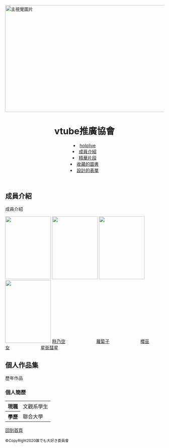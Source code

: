<!DOCTYPE html>
<html lang="tw">
<head>
<meta charset="utf-8">
<title>vtube推廣協會</title>
<meta name="description" content="文化觀光/旅遊介紹">
<link href='mycss.css' rel='stylesheet' type='text/css'>

</head>

<main>
<div class="mainvisual">
<img src="https://upload.wikimedia.org/wikipedia/zh/5/5f/Hololive_full_logo.png" alt="主視覺圖片" width="760" height="340">
</div>
<body>
<header>
<h1>vtube推廣協會</h1>
<nav class="navigation">
<u1>
<li><a href="https://www.hololive.tv/">hololive</a></li>
<li><a href="#profile">成員介紹</a></li>
<li><a href="#concert">精華片段</a></li>
<li><a href="book.xml">收藏的圖書</a></li>
<li><a href="form.htm">設計的表單</a></li>

</ul>
</nav>
</header>
</ul>
</nav>
</header>

<article id="profile">
<div class="inner">
<h2>成員介紹</h2>
<p>成員介紹</p>
<tr>
<td><img src="https://img.moegirl.org.cn/common/thumb/7/70/%E6%97%B6%E4%B9%83%E7%A9%BA%E6%BC%94%E5%94%B1.png/280px-%E6%97%B6%E4%B9%83%E7%A9%BA%E6%BC%94%E5%94%B1.png" width="145" height="200"></td>
<td><img src="https://www.geekjack.net/resources/upload/products/thumbnail2/glass_off.jpg" width="145" height="200"></td>
<td><img src="https://truth.bahamut.com.tw/s01/202001/dbc6a19999e23ff2d59bed88f841e55f.JPG" width="145" height="200"></td>
<td><img src="https://truth.bahamut.com.tw/s01/202007/f7d22464fd4b6998802bbce4f2aae9cd.JPG" width="145" height="200"></td>
</tr>
<td><a href="https://www.youtube.com/channel/UCp6993wxpyDPHUpavwDFqgg">時乃空</a></td>&nbsp;&nbsp;&nbsp;&nbsp;&nbsp;&nbsp;&nbsp;&nbsp;&nbsp;&nbsp;&nbsp;&nbsp;&nbsp;&nbsp;&nbsp;&nbsp;&nbsp;&nbsp;&nbsp;&nbsp;&nbsp;&nbsp;&nbsp;&nbsp
<td><a href="https://www.youtube.com/channel/UCDqI2jOz0weumE8s7paEk6g">蘿蔔子</a></td>&nbsp;&nbsp;&nbsp;&nbsp;&nbsp;&nbsp;&nbsp;&nbsp;&nbsp;&nbsp;&nbsp;&nbsp;&nbsp;&nbsp;&nbsp;&nbsp;&nbsp;&nbsp;&nbsp;&nbsp;&nbsp;&nbsp;&nbsp;&nbsp
<td><a href="https://www.youtube.com/channel/UC-hM6YJuNYVAmUWxeIr9FeA">櫻巫女</a></td>&nbsp;&nbsp;&nbsp;&nbsp;&nbsp;&nbsp;&nbsp;&nbsp;&nbsp;&nbsp;&nbsp;&nbsp;&nbsp;&nbsp;&nbsp;&nbsp;&nbsp;&nbsp;&nbsp;&nbsp;&nbsp;&nbsp;&nbsp;&nbsp
<td><a href="https://www.youtube.com/channel/UC5CwaMl1eIgY8h02uZw7u8A">星街彗星</a></td>
</tr>
</div>
</article>

<article id="concert">
<h2>個人作品集</h2>
<p>歷年作品</p>
<section>
<h3>個人簡歷</h3>
<table>
<tr>
<th>現職</th><td>文觀系學生</td>
</tr>
<tr>
<th>學歷</th><td>聯合大學</td>
</tr>
</table>
</section>
</article>
</main>

</footer>
<p class="pagetop"><a href="#top">回到首頁</a></p>
<p class="copyright"><small>&copy;CopyRight2020誰でも大好き委員會</small></p>
</footer>
</body>
</html>

